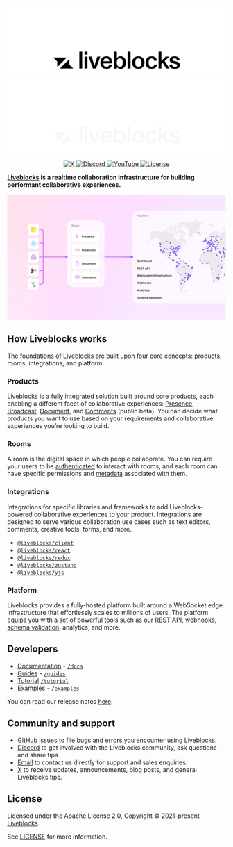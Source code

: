 <p align="center">
  <a href="https://liveblocks.io#gh-light-mode-only">
    <img src="https://raw.githubusercontent.com/liveblocks/liveblocks/main/.github/assets/header-wordmark-light.svg" alt="Liveblocks"   />
  </a>
  <a href="https://liveblocks.io#gh-dark-mode-only">
    <img src="https://raw.githubusercontent.com/liveblocks/liveblocks/main/.github/assets/header-wordmark-dark.svg" alt="Liveblocks"   />
  </a>
</p>
<p align="center">
  <a href="https://twitter.com/liveblocks">
    <img src="https://img.shields.io/badge/liveblocks-message?style=flat&logo=x&color=555&logoColor=fff" alt="X" />
  </a>
  <a href="https://liveblocks.io/discord">
    <img src="https://img.shields.io/discord/913109211746009108?style=flat&label=discord&logo=discord&color=85f&logoColor=fff" alt="Discord" />
  </a>
    <a href="https://www.youtube.com/channel/UCDXT5skWxzOorIQrWG5OT2w">
    <img src="https://img.shields.io/youtube/channel/subscribers/UCDXT5skWxzOorIQrWG5OT2w?style=flat&label=youtube&logo=youtube&color=e14&logoColor=fff" alt="YouTube" />
  </a>
  <a href="https://github.com/liveblocks/liveblocks/blob/main/LICENSE">
    <img src="https://img.shields.io/github/license/liveblocks/liveblocks?style=flat&label=license&logo=github&color=f80&logoColor=fff" alt="License" />
  </a>
</p>

**[Liveblocks](https://liveblocks.io) is a realtime collaboration infrastructure
for building performant collaborative experiences.**

<img src="./assets/concepts/platform.png" alt="Liveblocks"   />

## How Liveblocks works

The foundations of Liveblocks are built upon four core concepts: products,
rooms, integrations, and platform.

### Products

Liveblocks is a fully integrated solution built around core products, each
enabling a different facet of collaborative experiences:
[Presence](https://liveblocks.io/docs/products/presence),
[Broadcast](https://liveblocks.io/docs/products/broadcast),
[Document](https://liveblocks.io/docs/products/document), and
[Comments](https://liveblocks.io/docs/products/comments) (public beta). You can
decide what products you want to use based on your requirements and
collaborative experiences you’re looking to build.

### Rooms

A room is the digital space in which people collaborate. You can require your
users to be [authenticated](https://liveblocks.io/docs/authentication) to
interact with rooms, and each room can have specific permissions and
[metadata](https://liveblocks.io/docs/rooms/metadata) associated with them.

### Integrations

Integrations for specific libraries and frameworks to add Liveblocks-powered
collaborative experiences to your product. Integrations are designed to serve
various collaboration use cases such as text editors, comments, creative tools,
forms, and more.

- [`@liveblocks/client`](https://liveblocks.io/docs/api-reference/liveblocks-client)
- [`@liveblocks/react`](https://liveblocks.io/docs/api-reference/liveblocks-react)
- [`@liveblocks/redux`](https://liveblocks.io/docs/api-reference/liveblocks-redux)
- [`@liveblocks/zustand`](https://liveblocks.io/docs/api-reference/liveblocks-zustand)
- [`@liveblocks/yjs`](https://liveblocks.io/docs/api-reference/liveblocks-yjs)

### Platform

Liveblocks provides a fully-hosted platform built around a WebSocket edge
infrastructure that effortlessly scales to millions of users. The platform
equips you with a set of powerful tools such as our
[REST API](https://liveblocks.io/docs/api-reference/rest-api-endpoints),
[webhooks](https://liveblocks.io/docs/platform/webhooks),
[schema validation](https://liveblocks.io/docs/platform/schema-validation),
analytics, and more.

## Developers

- [Documentation](https://liveblocks.io/docs) - [`/docs`](./docs)
- [Guides](https://liveblocks.io/docs/guides) - [`/guides`](./guides)
- [Tutorial](https://liveblocks.io/docs/tutorial/react/getting-started)
  [`/tutorial`](./tutorial)
- [Examples](https://liveblocks.io/examples) - [`/examples`](./examples)

You can read our release notes
[here](https://github.com/liveblocks/liveblocks/releases).

## Community and support

- [GitHub issues](https://github.com/liveblocks/liveblocks/issues) to file bugs
  and errors you encounter using Liveblocks.
- [Discord](https://liveblocks.io/discord) to get involved with the Liveblocks
  community, ask questions and share tips.
- [Email](https://liveblocks.io/contact) to contact us directly for support and
  sales enquiries.
- [X](https://x.com/liveblocks) to receive updates, announcements, blog posts,
  and general Liveblocks tips.

## License

Licensed under the Apache License 2.0, Copyright © 2021-present
[Liveblocks](https://liveblocks.io).

See [LICENSE](./LICENSE) for more information.
